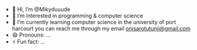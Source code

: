 - 👋 Hi, I’m @Mikyduuude
- 👀 I’m interested in programming & computer science
- 🌱 I’m currently learning computer science in the university of port harcourt
  you can reach me through my email onisarotutunji@gmail.com
- 😄 Pronouns: ...
- ⚡ Fun fact: ...

<!---
Mikyduuude/Mikyduuude is a ✨ special ✨ repository because its `README.md` (this file) appears on your GitHub profile.
You can click the Preview link to take a look at your changes.
--->
